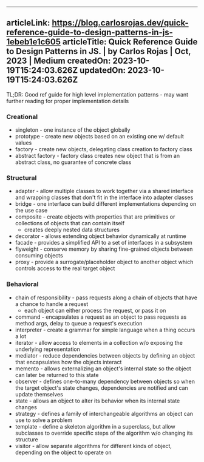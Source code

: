 -----------------------
articleLink: https://blog.carlosrojas.dev/quick-reference-guide-to-design-patterns-in-js-1ebeb1e1c605
articleTitle: Quick Reference Guide to Design Patterns in JS. | by Carlos Rojas | Oct, 2023 | Medium
createdOn: 2023-10-19T15:24:03.626Z
updatedOn: 2023-10-19T15:24:03.626Z
-----------------------

TL;DR: Good ref guide for high level implementation patterns - may want further reading for proper implementation details

### Creational
- singleton - one instance of the object globally
- prototype - create new objects based on an existing one w/ default values
- factory - create new objects, delegating class creation to factory class
- abstract factory - factory class creates new object that is from an abstract class, no guarantee of concrete class

### Structural
- adapter - allow multiple classes to work together via a shared interface and wrapping classes that don't fit in the interface into adapter classes
- bridge - one interface can build different implementations depending on the use case
- composite - create objects with properties that are primitives or collections of objects that can contain itself
  - creates deeply nested data structures
- decorator - allows extending object behavior dynamically at runtime
- facade - provides a simplified API to a set of interfaces in a subsystem
- flyweight - conserve memory by sharing fine-grained objects between consuming objects
- proxy - provide a surrogate/placeholder object to another object which controls access to the real target object

### Behavioral
- chain of responsibility - pass requests along a chain of objects that have a chance to handle a request
  - each object can either process the request, or pass it on
- command - encapsulates a request as an object to pass requests as method args, delay to queue a request's execution
- interpreter - create a grammar for simple language when a thing occurs a lot
- iterator - allow access to elements in a collection w/o exposing the underlying representation
- mediator - reduce dependencies between objects by defining an object that encapsulates how the objects interact
- memento - allows externalizing an object's internal state so the object can later be returned to this state
- observer - defines one-to-many dependency between objects so when the target object's state changes, dependencies are notified and can update themselves
- state - allows an object to alter its behavior when its internal state changes
- strategy - defines a family of interchangeable algorithms an object can use to solve a problem
- template - define a skeleton algorithm in a superclass, but allow subclasses to override specific steps of the algorithm w/o changing its structure
- visitor - allow separate algorithms for different kinds of object, depending on the object to operate on
